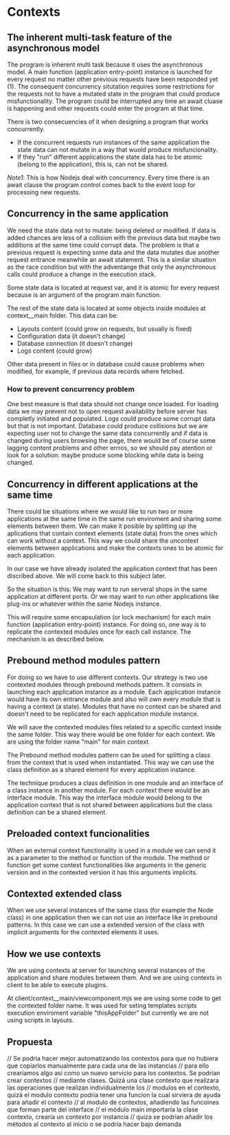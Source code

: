 Contexts
========

## The inherent multi-task feature of the asynchronous model

The program is inherent multi task because it uses the asynchronous model. A main function (application entry-point) instance is launched for every request no matter other previous requests have been responded yet (1). The consequent concurrency situtation requires some restrictions for the requests not to have a mutated state in the program that could produce misfunctionality. The program could be interrupted any time an await cluase is happening and other requests could enter the program at that time.

There is two consecuencies of it when designing a program that works concurrently.

- If the concurrent requests run instances of the same application the state data can not mutate in a way that wuold produce misfuncionality.
- If they "run" different applications the state data has to be atomic (belong to the application), this is, can not be shared.

_Note1_: This is how Nodejs deal with concurrency. Every time there is an await clause the program control comes back to the event loop for processing new requests.

## Concurrency in the same application

We need the state data not to mutate: being deleted or modified. If data is added chances are less of a collision with the previous data but maybe two additions at the same time could corrupt data. The problem is that a previous request is expecting some data and the data mutates due another request entrance meanwhile an await statement. This is a similar situation as the race condition but with the adventange that only the asynchronous calls could produce a change in the execution stack.

Some state data is located at request var, and it is atomic for every request because is an argument of the program main function.

The rest of the state data is located at some objects inside modules at context__main folder. This data can be:
- Layouts content (could grow on requests, but usually is fixed)
- Configuration data (it doesn't change)
- Database connection (it doesn't change)
- Logs content (could grow)

Other data present in files or in database could cause problems when modified, for example, if previous data records where fetched.

### How to prevent concurrency problem

One best measure is that data should not change once loaded. For loading data we may prevent not to open request availability before server has completly initiated and populated. Logs could produce some corrupt data but that is not important. Database could produce collisions but we are expecting user not to change the same data concurrently and if data is changed during users browsing the page, there would be of course some lagging content problems and other errros, so we should pay atention or look for a solution: maybe produce some blocking while data is being changed.

## Concurrency in different applications at the same time

There could be situations where we would like to run two or more applications at the same time in the same run enviroment and sharing some elements between them. We can make it posible by splitting up the aplications that contain context elements (state data) from the ones which can work without a context. This way we could share the uncontext elements between applications and make the contexts ones to be atomic for each application.

In our case we have already isolated the application context that has been discribed above. We will come back to this subject later.

So the situation is this: We may want to run serveral shops in the same application at different ports. Or we may want to run other applications like plug-ins or whatever within the same Nodejs instance.

This will require some encapsulation (or lock mechanism) for each main function (application entry-point) instance. For doing so, one way is to replicate the contexted modules once for each call instance. The mechanism is as described below.

## Prebound method modules pattern

For doing so we have to use different contexts. Our strategy is two use contexted modules through prebound methods pattern. It consists in launching each application instance as a module. Each application instance would have its own entrance module and also will own every module that is having a context (a state). Modules that have no context can be shared and doesn't need to be replicated for each application module instance.

We will save the contexted modules files related to a specific context inside the same folder. This way there would be one folder for each context. We are using the folder name "main" for main context.

The Prebound method modules pattern can be used for splitting a class from the context that is used when instantiated. This way we can use the class definition as a shared element for every application instance.

The technique produces a class definition in one module and an interface of a class instance in another module. For each context there would be an interface module. This way the interface module would belong to the application context that is not shared between applications but the class definition can be a shared element.

## Preloaded context funcionalities

When an external context functionality is used in a module we can send it as a parameter to the method or function of the module. The method or function get some context functionalities like arguments in the generic version and in the contexted version it has this arguments implicits.

## Contexted extended class

When we use several instances of the same class (for example the Node class) in one application then we can not use an interface like in prebound patterns. In this case we can use a extended version of the class with implicit arguments for the contexted elements it uses.

## How we use contexts

We are using contexts at server for launching several instances of the application and share modules between them. And we are using contexts in client to be able to execute plugins.

At client/context__main/viewcomponent.mjs we are using some code to get the contexted folder name. It was used for seting templates scripts execution enviroment variable "thisAppFolder" but currently we are not using scripts in layouts.

## Propuesta

// Se podria hacer mejor automatizando los contextos para que no hubiera que copiarlos manualmente para cada una de las instancias
// para ello crearíamos algo así como un nuevo servicio para los contextos. Se podrían crear contextos
// mediante clases. Quizá una clase contexto que realizara las operaciones que realizan individualmente los
// modulos en el contexto, quizá el modulo contexto podría tener una funcion la cual sirviera de ayuda para añadir el contexto
// al modulo de contextos, añadiendo las funcoines que forman parte del interface
// el módulo main importaría la clase contexto, crearía un contexto por instancia
// quiza se podrian añadir los métodos al contexto al inicio o se podría hacer bajo demanda